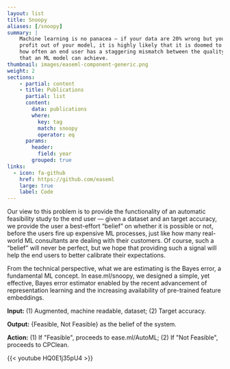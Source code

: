 ```yaml
---
layout: list
title: Snoopy
aliases: [/snoopy]
summary: |
    Machine learning is no panacea — if your data are 20% wrong but you are hoping for 90% accuracy to make a
    profit out of your model, it is highly likely that it is doomed to fail. In our experience, we were surprised by
    how often an end user has a staggering mismatch between the quality of their data an the expectation of the accuracy
    that an ML model can achieve.
thumbnail: images/easeml-component-generic.png
weight: 2
sections:
    - partial: content
    - title: Publications
      partial: list
      content:
        data: publications
        where:
          key: tag
          match: snoopy
          operator: eq
      params:
        header:
          field: year
        grouped: true
links:
  - icon: fa-github
    href: https://github.com/easeml
    large: true
    label: Code
---
```


Our view to this problem is to provide the functionality of an automatic feasibility study to the end user — given a dataset and an target accuracy, we provide the user a best-​effort “belief” on whether it is possible or not, before the users fire up expensive ML processes, just like how many real-​world ML consultants are dealing with their customers. Of course, such a “belief” will never be perfect, but we hope that providing such a signal will help the end users to better calibrate their expectations.

From the technical perspective, what we are estimating is the Bayes error, a fundamental ML concept. In ease.ml/snoopy, we designed a simple, yet effective, Bayes error estimator enabled by the recent advancement of representation learning and the increasing availability of pre-​trained feature embeddings.

**Input:** (1) Augmented, machine readable, dataset; (2) Target accuracy.

**Output:** {Feasible, Not Feasible} as the belief of the system.

**Action:** (1) If "Feasible", proceeds to ease.ml/AutoML; (2) If "Not Feasible", proceeds to CPClean.

<div class="embedded-element">
{{< youtube HQ0E1j35pU4 >}}
</div>